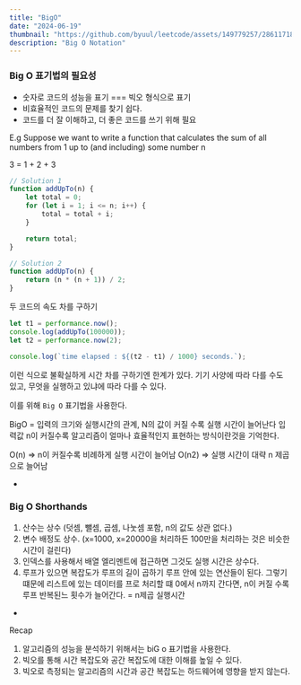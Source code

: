 ```yaml
---
title: "BigO"
date: "2024-06-19"
thumbnail: "https://github.com/byuul/leetcode/assets/149779257/28611718-85cb-4688-af12-d973024eeac7"
description: "Big O Notation"
---
```


### Big O 표기법의 필요성

-   숫자로 코드의 성능을 표기 === 빅오 형식으로 표기
-   비효율적인 코드의 문제를 찾기 쉽다.
-   코드를 더 잘 이해하고, 더 좋은 코드를 쓰기 위해 필요

E.g Suppose we want to write a function that calculates the sum of all numbers from 1 up to (and including) some number n

3 = 1 + 2 + 3

```js
// Solution 1
function addUpTo(n) {
    let total = 0;
    for (let i = 1; i <= n; i++) {
        total = total + i;
    }

    return total;
}
```

```js
// Solution 2
function addUpTo(n) {
    return (n * (n + 1)) / 2;
}
```

두 코드의 속도 차를 구하기

```js
let t1 = performance.now();
console.log(addUpTo(100000));
let t2 = performance.now(2);

console.log(`time elapsed : ${(t2 - t1) / 1000} seconds.`);
```

이런 식으로 불확실하게 시간 차를 구하기엔 한계가 있다.
기기 사양에 따라 다를 수도 있고, 무엇을 실행하고 있냐에 따라 다를 수 있다.

이를 위해 `Big O` 표기법을 사용한다.

BigO = 입력의 크기와 실행시간의 관계, N의 값이 커질 수록 실행 시간이 늘어난다
입력값 n이 커질수록 알고리즘이 얼마나 효율적인지 표현하는 방식이란것을 기억한다.

O(n) => n이 커질수록 비례하게 실행 시간이 늘어남
O(n2) => 실행 시간이 대략 n 제곱으로 늘어남

-

### Big O Shorthands

1. 산수는 상수 (덧셈, 뺄셈, 곱셈, 나눗셈 포함, n의 값도 상관 없다.)
2. 변수 배정도 상수. (x=1000, x=20000을 처리하든 100만을 처리하는 것은 비슷한 시간이 걸린다)
3. 인덱스를 사용해서 배열 엘리멘트에 접근하면 그것도 실행 시간은 상수다.
4. 루프가 있으면 복잡도가 루프의 길이 곱하기 루프 안에 있는 연산들이 된다. 그렇기 떄문에 리스트에 있는 데이터를 프로 처리할 떄 0에서 n까지 간다면, n이 커질 수록 루프 반복된느 횟수가 늘어간다. = n제곱 실행시간

-

Recap

1. 알고리즘의 성능을 분석하기 위해서는 biG o 표기법을 사용한다.
2. 빅오를 통해 시간 복잡도와 공간 복잡도에 대한 이해를 높일 수 있다.
3. 빅오로 측정되는 알고리즘의 시간과 공간 복잡도는 하드웨어에 영향을 받지 않는다.
